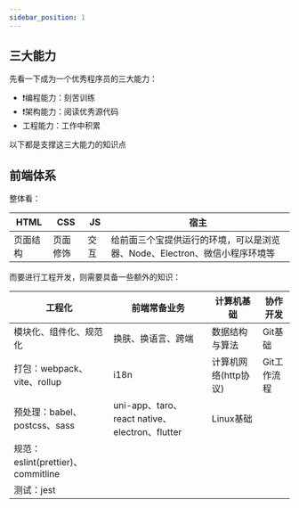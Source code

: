```yaml
---
sidebar_position: 1
---
```




## 三大能力

先看一下成为一个优秀程序员的三大能力：

- :heavy_exclamation_mark:编程能力：刻苦训练
- :heavy_exclamation_mark:架构能力：阅读优秀源代码
- 工程能力：工作中积累

以下都是支撑这三大能力的知识点

## 前端体系

整体看：

| HTML     | CSS      | JS   | 宿主                                                         |
| -------- | -------- | ---- | ------------------------------------------------------------ |
| 页面结构 | 页面修饰 | 交互 | 给前面三个宝提供运行的环境，可以是浏览器、Node、Electron、微信小程序环境等 |

而要进行工程开发，则需要具备一些额外的知识：

| 工程化                             | 前端常备业务                                   | 计算机基础           | 协作开发    |
| ---------------------------------- | ---------------------------------------------- | -------------------- | ----------- |
| 模块化、组件化、规范化             | 换肤、换语言、跨端                             | 数据结构与算法       | Git基础     |
| 打包：webpack、vite、rollup        | i18n                                           | 计算机网络(http协议) | Git工作流程 |
| 预处理：babel、postcss、sass       | uni-app、taro、react native、electron、flutter | Linux基础            |             |
| 规范：eslint(prettier)、commitline |                                                |                      |             |
| 测试：jest                         |                                                |                      |             |

